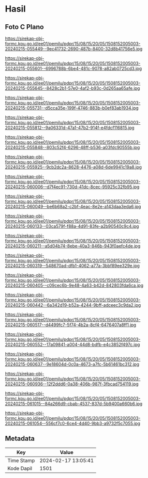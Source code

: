 # Hasil

## Foto C Plano

https://sirekap-obj-formc.kpu.go.id/ee01/pemilu/pdpr/15/08/15/20/05/1508152005003-20240215-055449--9ec41732-2690-487b-8400-32d8b41756e5.jpg

https://sirekap-obj-formc.kpu.go.id/ee01/pemilu/pdpr/15/08/15/20/05/1508152005003-20240215-055601--6996788b-6be4-481c-9078-a82ab0725cd3.jpg

https://sirekap-obj-formc.kpu.go.id/ee01/pemilu/pdpr/15/08/15/20/05/1508152005003-20240215-055645--8428c2b1-57e0-4af2-b93c-0d265aa65afe.jpg

https://sirekap-obj-formc.kpu.go.id/ee01/pemilu/pdpr/15/08/15/20/05/1508152005003-20240215-055731--d5cca35e-199f-4746-883b-b0ef83ab1934.jpg

https://sirekap-obj-formc.kpu.go.id/ee01/pemilu/pdpr/15/08/15/20/05/1508152005003-20240215-055812--9a06331d-47a1-47b2-914f-e4fdcf116815.jpg

https://sirekap-obj-formc.kpu.go.id/ee01/pemilu/pdpr/15/08/15/20/05/1508152005003-20240215-055848--803c52f4-6296-48ff-b536-a03fdc90555b.jpg

https://sirekap-obj-formc.kpu.go.id/ee01/pemilu/pdpr/15/08/15/20/05/1508152005003-20240215-055925--9cb2dc2a-8628-4476-a08d-6de9941c19a8.jpg

https://sirekap-obj-formc.kpu.go.id/ee01/pemilu/pdpr/15/08/15/20/05/1508152005003-20240215-060006--d7f4ec91-730d-41dc-8cec-95925c32fb95.jpg

https://sirekap-obj-formc.kpu.go.id/ee01/pemilu/pdpr/15/08/15/20/05/1508152005003-20240215-060049--be6b68a2-c2bf-4eac-8e2e-a143daa3eda6.jpg

https://sirekap-obj-formc.kpu.go.id/ee01/pemilu/pdpr/15/08/15/20/05/1508152005003-20240215-060133--03ca579f-f88a-4d91-83fe-a2b90540c9c4.jpg

https://sirekap-obj-formc.kpu.go.id/ee01/pemilu/pdpr/15/08/15/20/05/1508152005003-20240215-060211--a5d04b74-8ebe-40a3-846b-943f0aefc4de.jpg

https://sirekap-obj-formc.kpu.go.id/ee01/pemilu/pdpr/15/08/15/20/05/1508152005003-20240215-060319--548670ad-dfb1-4062-a77a-3bbf89ee329e.jpg

https://sirekap-obj-formc.kpu.go.id/ee01/pemilu/pdpr/15/08/15/20/05/1508152005003-20240215-060405--c09cec6b-9e48-4a63-b42d-842803fda6ca.jpg

https://sirekap-obj-formc.kpu.go.id/ee01/pemilu/pdpr/15/08/15/20/05/1508152005003-20240215-060442--6a342d19-b52a-4244-9bff-adceec3c9da2.jpg

https://sirekap-obj-formc.kpu.go.id/ee01/pemilu/pdpr/15/08/15/20/05/1508152005003-20240215-060517--d4499fc7-5f74-4b2a-8cf4-6476407a8ff1.jpg

https://sirekap-obj-formc.kpu.go.id/ee01/pemilu/pdpr/15/08/15/20/05/1508152005003-20240215-060552--17a09841-a004-44d8-bdfb-e4c3852f497c.jpg

https://sirekap-obj-formc.kpu.go.id/ee01/pemilu/pdpr/15/08/15/20/05/1508152005003-20240215-060637--9e18604d-0c0a-4673-a7fc-5b61461bc312.jpg

https://sirekap-obj-formc.kpu.go.id/ee01/pemilu/pdpr/15/08/15/20/05/1508152005003-20240215-060936--12f2ddd6-0a38-406b-987f-3fbcad754119.jpg

https://sirekap-obj-formc.kpu.go.id/ee01/pemilu/pdpr/15/08/15/20/05/1508152005003-20240215-061015--84a266d9-cbab-4537-837d-5b9400a660b6.jpg

https://sirekap-obj-formc.kpu.go.id/ee01/pemilu/pdpr/15/08/15/20/05/1508152005003-20240215-061054--556cf7c0-6ce4-4d40-9bb3-a9732f5c7055.jpg


## Metadata

| Key        | Value               |
| ---------- | ------------------- |
| Time Stamp | 2024-02-17 13:05:41 |
| Kode Dapil | 1501                |



